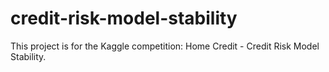 # credit-risk-model-stability
This project is for the Kaggle competition: Home Credit - Credit Risk Model Stability. 
